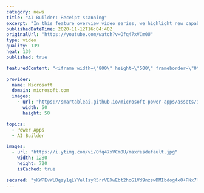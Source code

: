 ```yaml
---
category: news
title: "AI Builder: Receipt scanning"
excerpt: "In this feature overview video series, we highlight new capabilities included in the latest update to AI Builder.  Receipt scanning is a new AI Builder feature that processes receipts to identify and extract information. The AI model identifies receipt data, merchant information, total price, and taxes"
publishedDateTime: 2020-11-12T16:04:40Z
originalUrl: "https://youtube.com/watch?v=Ofq47xVCm0U"
type: video
quality: 139
heat: 139
published: true

featuredContent: "<iframe width=\"800\" height=\"500\" frameborder=\"0\" src=\"https://www.youtube.com/embed/Ofq47xVCm0U\" allow=\"accelerometer; autoplay; encrypted-media; gyroscope; picture-in-picture\" allowfullscreen></iframe>"

provider:
  name: Microsoft
  domain: microsoft.com
  images:
    - url: "https://smartableai.github.io/microsoft-power-apps/assets/images/organizations/microsoft.com-50x50.jpg"
      width: 50
      height: 50

topics:
  - Power Apps
  - AI Builder

images:
  - url: "https://i.ytimg.com/vi/Ofq47xVCm0U/maxresdefault.jpg"
    width: 1280
    height: 720
    isCached: true

secured: "yKWPEvWLDqzy1qLYYelIsyR5rrV8XwEbt2hoG1Vd9nzswDMIbdog4x0+PNx7l1qN4t5qqlEOdeSU7hOqgicN4pVBpyMwF0MbJDAfYv7WGoOD32K9PK36gxtiQ0erC7DnFigVABCehS5gVWDXn5w4BMP0oIg+LZOqlXn8Tkvq5AZYmeYrQ4MV0XpMlAH7OQMwsa1VXBPqKn0f+TVME+whDKVEQ9FoxhlyUWfAQS5AQ1PhZsBtdvv5642c4DPm4lqMuE/Zn/+CAL2ZZDQQga/iZo3InWgaNY5UiqXZD6aE4bzpLs/uIyM7W3yorEYzaKPVJxqjAUQ6pvCRBGGrTXApKRKtOfCRHxnaVjm6k+Rbxh4xsQYPibKXSp/d+i1+72InFzguXphukhlC2xspoJUh78k3ZRhmmTbdvLbRwyGxWlhelWsteVwgL3aD7ckIitKM;4zM/BZnauXrySEStiWKzmg=="
---
```



